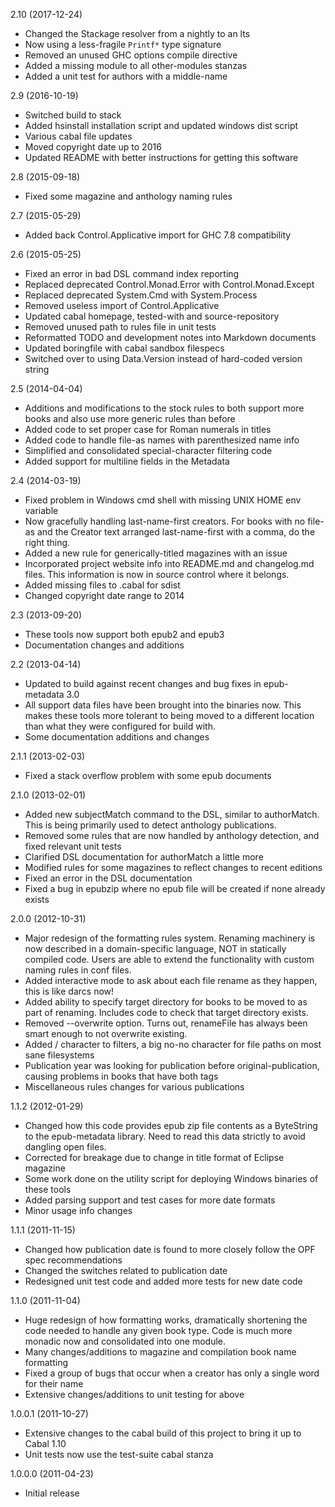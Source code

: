 2.10 (2017-12-24)

   * Changed the Stackage resolver from a nightly to an lts
   * Now using a less-fragile `Printf*` type signature
   * Removed an unused GHC options compile directive
   * Added a missing module to all other-modules stanzas
   * Added a unit test for authors with a middle-name


2.9 (2016-10-19)

   * Switched build to stack
   * Added hsinstall installation script and updated windows dist script
   * Various cabal file updates
   * Moved copyright date up to 2016
   * Updated README with better instructions for getting this software


2.8 (2015-09-18)

   * Fixed some magazine and anthology naming rules


2.7 (2015-05-29)

   * Added back Control.Applicative import for GHC 7.8 compatibility


2.6 (2015-05-25)

   * Fixed an error in bad DSL command index reporting
   * Replaced deprecated Control.Monad.Error with
     Control.Monad.Except
   * Replaced deprecated System.Cmd with System.Process
   * Removed useless import of Control.Applicative
   * Updated cabal homepage, tested-with and source-repository
   * Removed unused path to rules file in unit tests
   * Reformatted TODO and development notes into Markdown documents
   * Updated boringfile with cabal sandbox filespecs
   * Switched over to using Data.Version instead of hard-coded
     version string


2.5 (2014-04-04)

   * Additions and modifications to the stock rules to both support
     more books and also use more generic rules than before
   * Added code to set proper case for Roman numerals in titles
   * Added code to handle file-as names with parenthesized name info
   * Simplified and consolidated special-character filtering code
   * Added support for multiline fields in the Metadata


2.4 (2014-03-19)

   * Fixed problem in Windows cmd shell with missing UNIX HOME
     env variable
   * Now gracefully handling last-name-first creators. For books
     with no file-as and the Creator text arranged last-name-first
     with a comma, do the right thing.
   * Added a new rule for generically-titled magazines with an issue
   * Incorporated project website info into README.md and
     changelog.md files. This information is now in source control
     where it belongs.
   * Added missing files to .cabal for sdist
   * Changed copyright date range to 2014


2.3 (2013-09-20)

   * These tools now support both epub2 and epub3
   * Documentation changes and additions


2.2 (2013-04-14)

   * Updated to build against recent changes and bug fixes in
     epub-metadata 3.0
   * All support data files have been brought into the binaries
     now. This makes these tools more tolerant to being moved to a
     different location than what they were configured for build with.
   * Some documentation additions and changes


2.1.1 (2013-02-03)

   * Fixed a stack overflow problem with some epub documents


2.1.0 (2013-02-01)

   * Added new subjectMatch command to the DSL, similar to
     authorMatch. This is being primarily used to detect anthology
     publications.
   * Removed some rules that are now handled by anthology detection,
     and fixed relevant unit tests
   * Clarified DSL documentation for authorMatch a little more
   * Modified rules for some magazines to reflect changes to
     recent editions
   * Fixed an error in the DSL documentation
   * Fixed a bug in epubzip where no epub file will be created if
     none already exists


2.0.0 (2012-10-31)

   * Major redesign of the formatting rules system. Renaming
     machinery is now described in a domain-specific language,
     NOT in statically compiled code. Users are able to extend the
     functionality with custom naming rules in conf files.
   * Added interactive mode to ask about each file rename as they
     happen, this is like darcs now!
   * Added ability to specify target directory for books to be
     moved to as part of renaming. Includes code to check that target
     directory exists.
   * Removed --overwrite option. Turns out, renameFile has always
     been smart enough to not overwrite existing.
   * Added / character to filters, a big no-no character for file
     paths on most sane filesystems
   * Publication year was looking for publication before
     original-publication, causing problems in books that have
     both tags
   * Miscellaneous rules changes for various publications


1.1.2 (2012-01-29)

   * Changed how this code provides epub zip file contents as a
     ByteString to the epub-metadata library. Need to read this data
     strictly to avoid dangling open files.
   * Corrected for breakage due to change in title format of Eclipse magazine
   * Some work done on the utility script for deploying Windows
     binaries of these tools
   * Added parsing support and test cases for more date formats
   * Minor usage info changes


1.1.1 (2011-11-15)

   * Changed how publication date is found to more closely follow
     the OPF spec recommendations
   * Changed the switches related to publication date
   * Redesigned unit test code and added more tests for new date code


1.1.0 (2011-11-04)

   * Huge redesign of how formatting works, dramatically shortening
     the code needed to handle any given book type. Code is much more
     monadic now and consolidated into one module.
   * Many changes/additions to magazine and compilation book name
     formatting
   * Fixed a group of bugs that occur when a creator has only a
     single word for their name
   * Extensive changes/additions to unit testing for above


1.0.0.1 (2011-10-27)

   * Extensive changes to the cabal build of this project to bring
     it up to Cabal 1.10
   * Unit tests now use the test-suite cabal stanza


1.0.0.0 (2011-04-23)

   * Initial release
